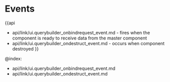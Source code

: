 Events
=======

{{api
- api/link/ui.querybuilder_onbindrequest_event.md - fires when the component is ready to receive data from the master component
- api/link/ui.querybuilder_ondestruct_event.md - occurs when component destroyed
}}

@index:
- api/link/ui.querybuilder_onbindrequest_event.md
- api/link/ui.querybuilder_ondestruct_event.md


